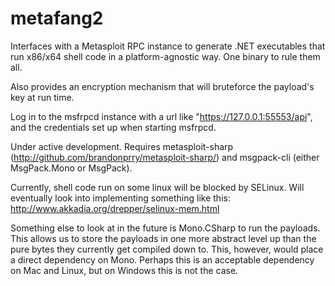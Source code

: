 metafang2
========================

Interfaces with a Metasploit RPC instance to generate .NET executables that run x86/x64 shell code in a platform-agnostic way. One binary to rule them all.

Also provides an encryption mechanism that will bruteforce the payload's key at run time.

Log in to the msfrpcd instance with a url like "https://127.0.0.1:55553/api", and the credentials set up when starting msfrpcd.

Under active development. Requires metasploit-sharp (http://github.com/brandonprry/metasploit-sharp/) and msgpack-cli (either MsgPack.Mono or MsgPack).

Currently, shell code run on some linux will be blocked by SELinux. Will eventually look into implementing something like this: http://www.akkadia.org/drepper/selinux-mem.html

Something else to look at in the future is Mono.CSharp to run the payloads. This allows us to store the payloads in one more abstract level up than the pure bytes they currently get compiled down to. This, however, would place a direct dependency on Mono. Perhaps this is an acceptable dependency on Mac and Linux, but on Windows this is not the case.

